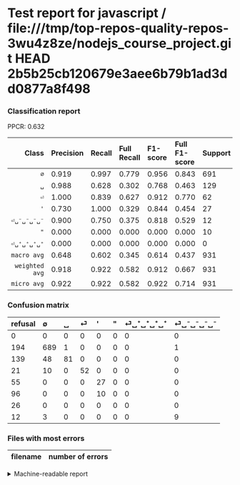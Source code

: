# Test report for javascript / file:///tmp/top-repos-quality-repos-3wu4z8ze/nodejs_course_project.git HEAD 2b5b25cb120679e3aee6b79b1ad3dd0877a8f498

### Classification report

PPCR: 0.632

| Class | Precision | Recall | Full Recall | F1-score | Full F1-score | Support | Full Support | PPCR |
|------:|:----------|:-------|:------------|:---------|:---------|:--------|:-------------|:-----|
| `∅` | 0.919| 0.997| 0.779| 0.956| 0.843| 691| 885| 0.781 |
| `␣` | 0.988| 0.628| 0.302| 0.768| 0.463| 129| 268| 0.481 |
| `⏎` | 1.000| 0.839| 0.627| 0.912| 0.770| 62| 83| 0.747 |
| `'` | 0.730| 1.000| 0.329| 0.844| 0.454| 27| 82| 0.329 |
| `⏎␣⁻␣⁻␣⁻␣⁻` | 0.900| 0.750| 0.375| 0.818| 0.529| 12| 24| 0.500 |
| `"` | 0.000| 0.000| 0.000| 0.000| 0.000| 10| 106| 0.094 |
| `⏎␣⁺␣⁺␣⁺␣⁺` | 0.000| 0.000| 0.000| 0.000| 0.000| 0| 26| 0.000 |
| `macro avg` | 0.648| 0.602| 0.345| 0.614| 0.437| 931| 1474| 0.632 |
| `weighted avg` | 0.918| 0.922| 0.582| 0.912| 0.667| 931| 1474| 0.632 |
| `micro avg` | 0.922| 0.922| 0.582| 0.922| 0.714| 931| 1474| 0.632 |

### Confusion matrix

|refusal|  ∅| ␣| ⏎| '| "| ⏎␣⁺␣⁺␣⁺␣⁺| ⏎␣⁻␣⁻␣⁻␣⁻| 
|:---|:---|:---|:---|:---|:---|:---|:---|
|0 |0 |0 |0 |0 |0 |0 |0 |
|194 |689 |1 |0 |0 |0 |0 |1 |
|139 |48 |81 |0 |0 |0 |0 |0 |
|21 |10 |0 |52 |0 |0 |0 |0 |
|55 |0 |0 |0 |27 |0 |0 |0 |
|96 |0 |0 |0 |10 |0 |0 |0 |
|26 |0 |0 |0 |0 |0 |0 |0 |
|12 |3 |0 |0 |0 |0 |0 |9 |

### Files with most errors

| filename | number of errors|
|:----:|:-----|

<details>
    <summary>Machine-readable report</summary>
```json
{
  "cl_report": {"\"": {"f1-score": 0.0, "precision": 0.0, "recall": 0.0, "support": 10}, "\u0027": {"f1-score": 0.8437499999999999, "precision": 0.7297297297297297, "recall": 1.0, "support": 27}, "macro avg": {"f1-score": 0.6140379132350084, "precision": 0.6480287534921682, "recall": 0.6019603283082503, "support": 931}, "micro avg": {"f1-score": 0.9215896885069818, "precision": 0.9215896885069818, "recall": 0.9215896885069818, "support": 931}, "weighted avg": {"f1-score": 0.9119153799248171, "precision": 0.9180754013293899, "recall": 0.9215896885069818, "support": 931}, "\u2205": {"f1-score": 0.9562803608605136, "precision": 0.9186666666666666, "recall": 0.9971056439942113, "support": 691}, "\u23ce": {"f1-score": 0.9122807017543859, "precision": 1.0, "recall": 0.8387096774193549, "support": 62}, "\u23ce\u2423\u207a\u2423\u207a\u2423\u207a\u2423\u207a": {"f1-score": 0.0, "precision": 0.0, "recall": 0.0, "support": 0}, "\u23ce\u2423\u207b\u2423\u207b\u2423\u207b\u2423\u207b": {"f1-score": 0.8181818181818182, "precision": 0.9, "recall": 0.75, "support": 12}, "\u2423": {"f1-score": 0.7677725118483413, "precision": 0.9878048780487805, "recall": 0.627906976744186, "support": 129}},
  "cl_report_full": {"\"": {"f1-score": 0.0, "precision": 0.0, "recall": 0.0, "support": 106}, "\u0027": {"f1-score": 0.45378151260504207, "precision": 0.7297297297297297, "recall": 0.32926829268292684, "support": 82}, "macro avg": {"f1-score": 0.43703346374227575, "precision": 0.6480287534921682, "recall": 0.3445063137422556, "support": 1474}, "micro avg": {"f1-score": 0.7135135135135134, "precision": 0.9215896885069818, "recall": 0.582089552238806, "support": 1474}, "weighted avg": {"f1-score": 0.6674303457733313, "precision": 0.8427337484090305, "recall": 0.582089552238806, "support": 1474}, "\u2205": {"f1-score": 0.8428134556574923, "precision": 0.9186666666666666, "recall": 0.7785310734463277, "support": 885}, "\u23ce": {"f1-score": 0.7703703703703704, "precision": 1.0, "recall": 0.6265060240963856, "support": 83}, "\u23ce\u2423\u207a\u2423\u207a\u2423\u207a\u2423\u207a": {"f1-score": 0.0, "precision": 0.0, "recall": 0.0, "support": 26}, "\u23ce\u2423\u207b\u2423\u207b\u2423\u207b\u2423\u207b": {"f1-score": 0.5294117647058825, "precision": 0.9, "recall": 0.375, "support": 24}, "\u2423": {"f1-score": 0.4628571428571428, "precision": 0.9878048780487805, "recall": 0.30223880597014924, "support": 268}},
  "ppcr": 0.6316146540027137
}
```
</details>
